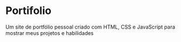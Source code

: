 # Portifolio
Um site de portfólio pessoal criado com HTML, CSS e JavaScript para mostrar meus projetos e habilidades